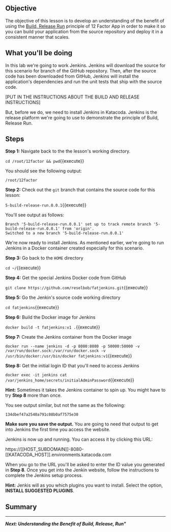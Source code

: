 ## Objective
The objective of this lesson is to develop an understanding of the benefit of using the [Build, Release Run](https://12factor.net/build-release-run) principle of 12 Factor App in order to make it so you can build your application from the source repository and deploy it in a consistent manner that scales.

## What you'll be doing

In this lab we're going to work Jenkins. Jenkins will download the source for this scenario for branch of the GitHub repository. Then, after the source code has been downloaded from GitHub, Jenkins will install the application's dependencies and run the unit tests that ship with the source code.

[PUT IN THE INSTRUCTIONS ABOUT THE BUILD AND RELEASE INSTRUCTIONS]

But, before we do, we need to install Jenkins in Katacoda. Jenkins is the release platform we're going to use to demonstrate the principle of Build, Release Run. 


## Steps

**Step 1:** Navigate back to the the lesson's working directory.

`cd /root/12factor && pwd`{{execute}}

You should see the following output:

`/root/12factor`

**Step 2:** Check out the `git` branch that contains the source code for this lesson:

`5-build-release-run.0.0.1`{{execute}}

You'll see output as follows:

```
Branch '5-build-release-run.0.0.1' set up to track remote branch '5-build-release-run.0.0.1' from 'origin'.
Switched to a new branch '5-build-release-run.0.0.1'

```

We're now ready to install Jenkins. As mentioned earlier, we're going to run Jenkins in a Docker container created especially for this scenario.

**Step 3:** Go back to the `HOME` directory

`cd ~/`{{execute}}

**Step 4:** Get the special Jenkins Docker code from GitHub

`git clone https://github.com/reselbob/fatjenkins.git`{{execute}}

**Step 5:** Go the Jenkin's source code working directory

`cd fatjenkins`{{execute}}

**Step 6:** Build the Docker image for Jenkins

`docker build -t fatjenkins:v1 .`{{execute}}

**Step 7:** Create the Jenkins container from the Docker image

`docker run --name jenkins -d -p 8080:8080 -p 50000:50000 -v /var/run/docker.sock:/var/run/docker.sock -v /usr/bin/docker:/usr/bin/docker fatjenkins:v1`{{execute}}

**Step 8:**  Get the initial login ID that you'll need to access Jenkins

`docker exec -it jenkins cat /var/jenkins_home/secrets/initialAdminPassword`{{execute}}

**Hint:** Sometimes it takes the Jenkins container to spin up. You might have to try **Step 8** more than once.

You see output similar, but not the same as the following:

`134dbef47a2540a791c08b0af7575e30`

**Make sure you save the output.** You are going to need that output to get into Jenkins the first time you access the website.

Jenkins is now up and running. You can access it by clicking this URL:

https://[[HOST_SUBDOMAIN]]-8080-[[KATACODA_HOST]].environments.katacoda.com

When you go to the URL you'll be asked to enter the ID value you generated in **Step 8**. Once you get into the Jenkin website, follow the instructions to complete the Jenkins setup process.

**Hint:** Jenkis will as you which plugins you want to install. Select the option, **INSTALL SUGGESTED PLUGINS**.



## Summary

----


***Next: Understanding the Benefit of Build, Release, Run"***